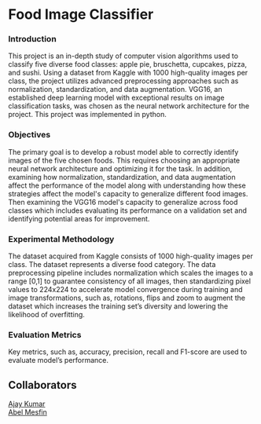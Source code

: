 # Food Image Classifier 

### Introduction
This project is an in-depth study of computer vision algorithms used to classify five diverse food classes: apple pie, bruschetta, cupcakes, pizza, and sushi. Using a dataset from Kaggle with 1000 high-quality images per class, the project utilizes advanced preprocessing approaches such as normalization, standardization, and data augmentation. VGG16, an established deep learning model with exceptional results on image classification tasks, was chosen as the neural network architecture for the project. This project was implemented in python. 

### Objectives
The primary goal is to develop a robust model able to correctly identify images of the five chosen foods. This requires choosing an appropriate neural network architecture and optimizing it for the task. In addition, examining how normalization, standardization, and data augmentation affect the performance of the model along with understanding how these strategies affect the model's capacity to generalize different food images. Then examining the VGG16 model's capacity to generalize across food classes which includes evaluating its performance on a validation set and identifying potential areas for improvement.

### Experimental Methodology
The dataset acquired from Kaggle consists of 1000 high-quality images per class. The dataset represents a diverse food category. The data preprocessing pipeline includes normalization which scales the images to a range [0,1] to guarantee consistency of all images, then standardizing pixel values to 224x224 to accelerate model convergence during training and image transformations, such as, rotations, flips and zoom to augment the dataset which increases the training set’s diversity and lowering the likelihood of overfitting. 

### Evaluation Metrics
Key metrics, such as, accuracy, precision, recall and F1-score are used to evaluate model’s performance. 

## Collaborators 
[Ajay Kumar](https://github.com/ajaykumar4127) <br>
[Abel Mesfin](https://github.com/Abel0217)


